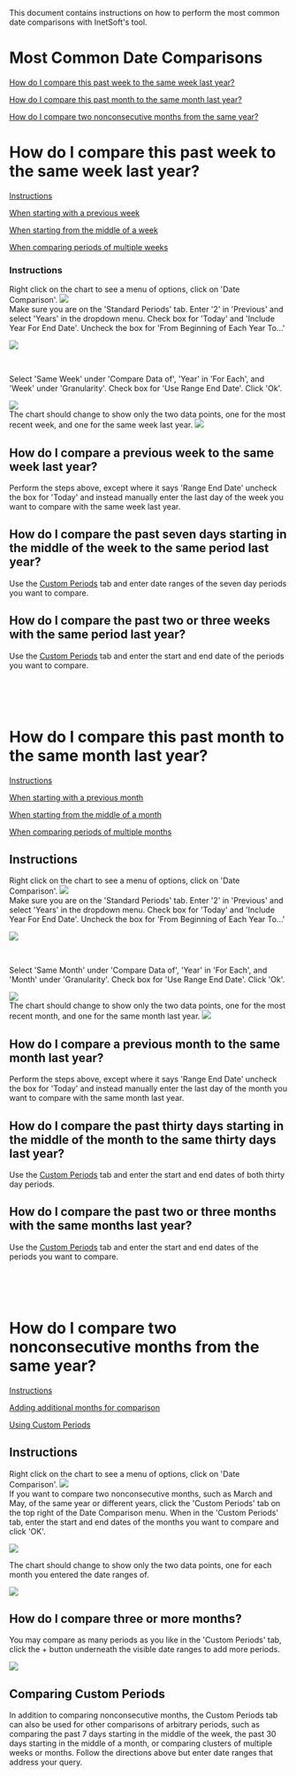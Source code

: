 This document contains instructions on how to perform the most common date comparisons with InetSoft's tool.


# Most Common Date Comparisons
[How do I compare this past week to the same week last year?](#week)

[How do I compare this past month to the same month last year?](#month)

[How do I compare two nonconsecutive months from the same year?](#nonconsecutive)







# How do I compare this past week to the same week last year? <a name="week"></a>
[Instructions](#inst1)

[When starting with a previous week](#prev1)

[When starting from the middle of a week](#middle1)

[When comparing periods of multiple weeks](#multiple1)




### Instructions<a name="inst1"></a>
Right click on the chart to see a menu of options, click on 'Date Comparison'.
![](screenshots/right-click-menu.PNG)
<br/>
Make sure you are on the 'Standard Periods' tab.  Enter '2' in 'Previous' and select 'Years' in the dropdown menu. Check box for 'Today' and 'Include Year For End Date'. Uncheck the box for 'From Beginning of Each Year To...'

![](screenshots/compare-two-years.PNG)

<br/>

Select 'Same Week' under 'Compare Data of',  'Year' in 'For Each', and 'Week' under 'Granularity'. Check box for 'Use Range End Date'. Click 'Ok'.

![](screenshots/compare-same-week.PNG)
<br/>
The chart should change to show only the two data points, one for the most recent week, and one for the same week last year.
![](screenshots/compare-same-week-result.PNG)


## How do I compare a previous week to the same week last year?<a name="prev1"></a>

Perform the steps above, except where it says 'Range End Date' uncheck the box for 'Today' and instead manually enter the last day of the week you want to compare with the same week last year.

## How do I compare the past seven days starting in the middle of the week to the same period last year?<a name="middle1"></a>
Use the  [Custom Periods](#arb) tab and enter date ranges of the seven day periods you want to compare.
## How do I compare the past two or three weeks with the same period last year?<a name="multiple1"></a>
Use the  [Custom Periods](#arb) tab and enter the start and end date of the periods you want to compare.



<br/><br/><br/>




# How do I compare this past month to the same month last year? <a name="month"></a>
[Instructions](#inst2)

[When starting with a previous month](#prev2)

[When starting from the middle of a month](#middle2)

[When comparing periods of multiple months](#multiple2)


## Instructions<a name="inst2"></a>
Right click on the chart to see a menu of options, click on 'Date Comparison'.
![](screenshots/right-click-menu.PNG)
<br/>
Make sure you are on the 'Standard Periods' tab.  Enter '2' in 'Previous' and select 'Years' in the dropdown menu. Check box for 'Today' and 'Include Year For End Date'. Uncheck the box for 'From Beginning of Each Year To...'

![](screenshots/compare-two-years.PNG)

<br/>

Select 'Same Month' under 'Compare Data of',  'Year' in 'For Each', and 'Month' under 'Granularity'. Check box for 'Use Range End Date'. Click 'Ok'.

![](screenshots/compare-same-month.PNG)
<br/>
The chart should change to show only the two data points, one for the most recent month, and one for the same month last year.
![](screenshots/compare-same-month-result.PNG)

##  How do I compare a previous month to the same month last year?<a name="prev2"></a>
Perform the steps above, except where it says 'Range End Date' uncheck the box for 'Today' and instead manually enter the last day of the month you want to compare with the same month last year.
##  How do I compare the past thirty days starting in the middle of the month to the same thirty days last year?<a name="middle2"></a>
Use the  [Custom Periods](#arb) tab and enter the start and end dates of both thirty day periods.
## How do I compare the past two or three months with the same months last year?<a name="multiple2"></a>
Use the  [Custom Periods](#arb) tab and enter the start and end dates of the periods you want to compare.






<br/><br/><br/>

















# How do I compare two nonconsecutive months from the same year?<a name="nonconsecutive"></a>



[Instructions](#inst3)

[Adding additional months for comparison](#add)

[Using Custom Periods](#arb)




## Instructions<a name="inst3"></a>
Right click on the chart to see a menu of options, click on 'Date Comparison'.
![](screenshots/right-click-menu.PNG)
<br/>
If you want to compare two nonconsecutive months, such as March and May, of the same year or different years, click the 'Custom Periods' tab on the top right of the Date Comparison menu. When in the 'Custom Periods' tab, enter the start and end dates of the months you want to compare and click 'OK'.

![](screenshots/compare-non-consecutive-months.PNG)

The chart should change to show only the two data points, one for each month you entered the date ranges of.

![](screenshots/compare-non-consecutive-months-result.PNG)

##  How do I compare three or more months?<a name="add"></a>
You may compare as many periods as you like in the 'Custom Periods' tab, click the + button underneath the visible date ranges to add more periods.

![](screenshots/add-additional-custom-ranges.PNG)

## Comparing Custom Periods<a name="arb"></a>
In addition to comparing nonconsecutive months, the Custom Periods tab can also be used for other comparisons of arbitrary periods, such as comparing the past 7 days starting in the middle of the week, the past 30 days starting in the middle of a month, or comparing clusters of multiple weeks or months. Follow the directions above but enter date ranges that address your query.










